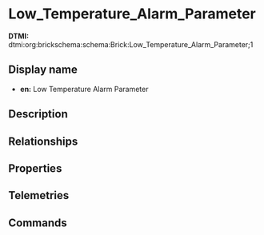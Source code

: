 # Low_Temperature_Alarm_Parameter
**DTMI:** dtmi:org:brickschema:schema:Brick:Low_Temperature_Alarm_Parameter;1
## Display name
- **en:** Low Temperature Alarm Parameter
## Description
## Relationships
## Properties
## Telemetries
## Commands
